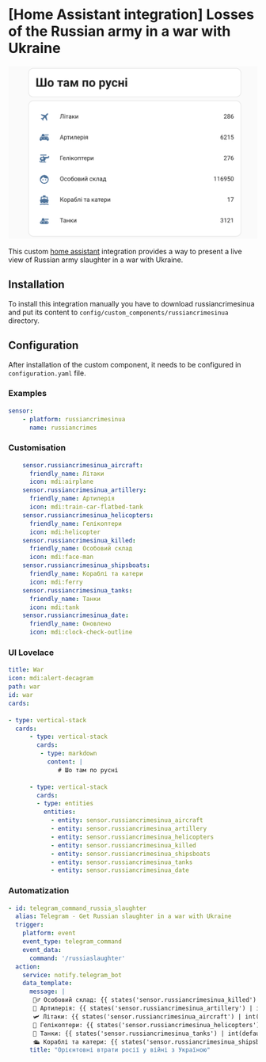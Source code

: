 # [Home Assistant integration] Losses of the Russian army in a war with Ukraine  

![UI Lovelace](https://raw.githubusercontent.com/ALX-TH/ha_russiancrimesinua/master/images/card.png)  

This custom [home assistant](https://www.home-assistant.io) integration provides a way to present a live view of Russian army slaughter in a war with Ukraine.  

## Installation  

To install this integration manually you have to download russiancrimesinua and put its content to `config/custom_components/russiancrimesinua` directory.  

## Configuration

After installation of the custom component, it needs to be configured in `configuration.yaml` file.

### Examples  

```yaml
sensor:
    - platform: russiancrimesinua
      name: russiancrimes
```

### Customisation  

```yaml
    sensor.russiancrimesinua_aircraft:
      friendly_name: Літаки
      icon: mdi:airplane
    sensor.russiancrimesinua_artillery:
      friendly_name: Артилерія
      icon: mdi:train-car-flatbed-tank
    sensor.russiancrimesinua_helicopters:
      friendly_name: Гелікоптери
      icon: mdi:helicopter
    sensor.russiancrimesinua_killed:
      friendly_name: Особовий склад
      icon: mdi:face-man
    sensor.russiancrimesinua_shipsboats:
      friendly_name: Кораблі та катери
      icon: mdi:ferry
    sensor.russiancrimesinua_tanks:
      friendly_name: Танки
      icon: mdi:tank
    sensor.russiancrimesinua_date:
      friendly_name: Оновлено
      icon: mdi:clock-check-outline
```  

### UI Lovelace  

```yaml
title: War
icon: mdi:alert-decagram
path: war
id: war
cards:

- type: vertical-stack
  cards:
      - type: vertical-stack
        cards:
         - type: markdown
           content: |
              # Шо там по русні

      - type: vertical-stack
        cards:
        - type: entities
          entities:
            - entity: sensor.russiancrimesinua_aircraft
            - entity: sensor.russiancrimesinua_artillery
            - entity: sensor.russiancrimesinua_helicopters
            - entity: sensor.russiancrimesinua_killed
            - entity: sensor.russiancrimesinua_shipsboats
            - entity: sensor.russiancrimesinua_tanks
            - entity: sensor.russiancrimesinua_date
```  

### Automatization  

```yaml
- id: telegram_command_russia_slaughter
  alias: Telegram - Get Russian slaughter in a war with Ukraine
  trigger:
    platform: event
    event_type: telegram_command
    event_data:
      command: '/russiaslaughter'
  action:
    service: notify.telegram_bot
    data_template:
      message: |
       🙎‍♂️ Особовий склад: {{ states('sensor.russiancrimesinua_killed') | int(default = 0) }}.
       🚀 Артилерія: {{ states('sensor.russiancrimesinua_artillery') | int(default = 0) }}.
       🛩️ Літаки: {{ states('sensor.russiancrimesinua_aircraft') | int(default = 0) }}.
       🚁 Гелікоптери: {{ states('sensor.russiancrimesinua_helicopters') | int(default = 0) }}.
       🛞 Танки: {{ states('sensor.russiancrimesinua_tanks') | int(default = 0) }}.
       🛳️ Кораблі та катери: {{ states('sensor.russiancrimesinua_shipsboats') | int(default = 0) }}.
      title: "Орієнтовні втрати росії у війні з Україною"
```
